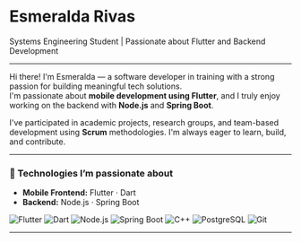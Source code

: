 # Esmeralda Rivas

Systems Engineering Student | Passionate about Flutter and Backend Development

---


Hi there! I'm Esmeralda — a software developer in training with a strong passion for building meaningful tech solutions.  
I'm passionate about **mobile development using Flutter**, and I truly enjoy working on the backend with **Node.js** and **Spring Boot**.

I've participated in academic projects, research groups, and team-based development using **Scrum** methodologies. I'm always eager to learn, build, and contribute.

---

### 🚀 Technologies I’m passionate about

- **Mobile Frontend:** Flutter · Dart  
- **Backend:** Node.js · Spring Boot

![Flutter](https://img.shields.io/badge/Flutter-02569B?style=for-the-badge&logo=flutter&logoColor=white)
![Dart](https://img.shields.io/badge/Dart-0175C2?style=for-the-badge&logo=dart&logoColor=white)
![Node.js](https://img.shields.io/badge/Node.js-339933?style=for-the-badge&logo=nodedotjs&logoColor=white)
![Spring Boot](https://img.shields.io/badge/Spring_Boot-6DB33F?style=for-the-badge&logo=spring-boot&logoColor=white)
![C++](https://img.shields.io/badge/C++-00599C?style=for-the-badge&logo=c%2b%2b&logoColor=white)
![PostgreSQL](https://img.shields.io/badge/PostgreSQL-4169E1?style=for-the-badge&logo=postgresql&logoColor=white)
![Git](https://img.shields.io/badge/Git-F05032?style=for-the-badge&logo=git&logoColor=white)

---


